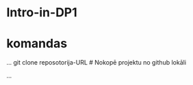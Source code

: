 # Intro-in-DP1






# komandas
...
git clone reposotorija-URL # Nokopē projektu no github lokāli

...

